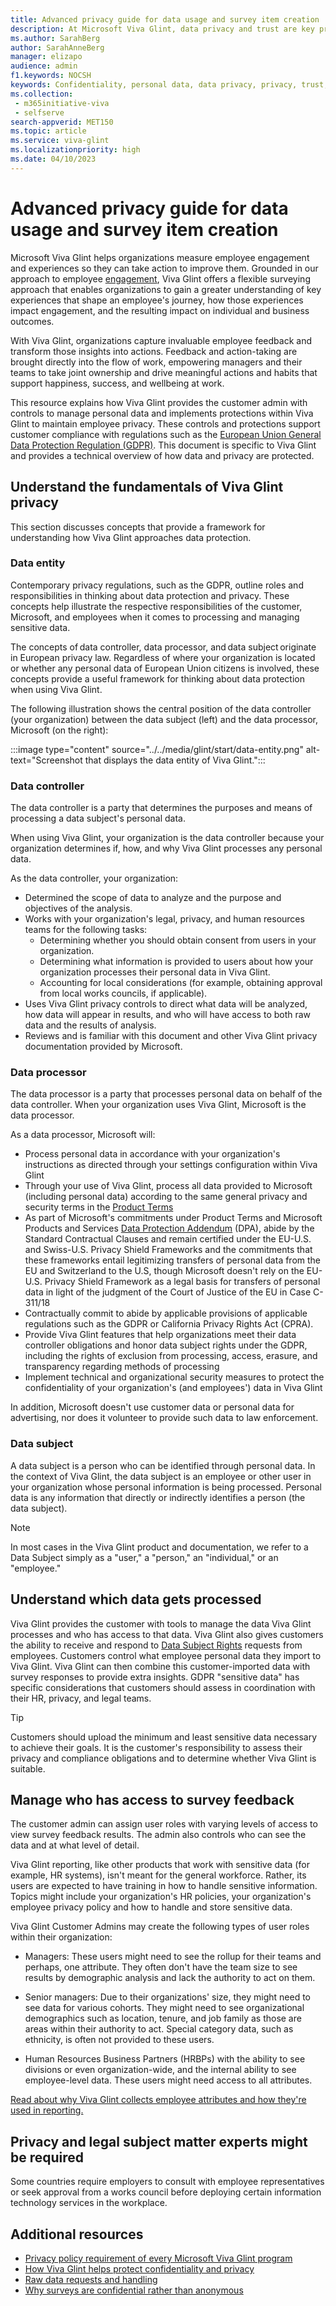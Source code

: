 ```yaml
---
title: Advanced privacy guide for data usage and survey item creation
description: At Microsoft Viva Glint, data privacy and trust are key priorities to encourage elevated levels of honest and useful feedback. 
ms.author: SarahBerg
author: SarahAnneBerg
manager: elizapo
audience: admin
f1.keywords: NOCSH
keywords: Confidentiality, personal data, data privacy, privacy, trust, sensitive data, GDPR 
ms.collection: 
 - m365initiative-viva
 - selfserve
search-appverid: MET150
ms.topic: article
ms.service: viva-glint
ms.localizationpriority: high
ms.date: 04/10/2023
---
```


# Advanced privacy guide for data usage and survey item creation

Microsoft Viva Glint helps organizations measure employee engagement and experiences so they can take action to improve them. Grounded in our approach to employee [engagement](https://aka.ms/VivaGlintAModernApproach), Viva Glint offers a flexible surveying approach that enables organizations to gain a greater understanding of key experiences that shape an employee's journey, how those experiences impact engagement, and the resulting impact on individual and business outcomes.

With Viva Glint, organizations capture invaluable employee feedback and transform those insights into actions. Feedback and action-taking are brought directly into the flow of work, empowering managers and their teams to take joint ownership and drive meaningful actions and habits that support happiness, success, and wellbeing at work.

This resource explains how Viva Glint provides the customer admin with controls to manage personal data and implements protections within Viva Glint to maintain employee privacy. These controls and protections support customer compliance with regulations such as the [European Union General Data Protection Regulation (GDPR)](/viva/glint/setup/gdpr-special-categories). This document is specific to Viva Glint and provides a technical overview of how data and privacy are protected.

## Understand the fundamentals of Viva Glint privacy

This section discusses concepts that provide a framework for understanding how Viva Glint approaches data protection.

### Data entity

Contemporary privacy regulations, such as the GDPR, outline roles and responsibilities in thinking about data protection and privacy. These concepts help illustrate the respective responsibilities of the customer, Microsoft, and employees when it comes to processing and managing sensitive data.

The concepts of data controller, data processor, and data subject originate in European privacy law. Regardless of where your organization is located or whether any personal data of European Union citizens is involved, these concepts provide a useful framework for thinking about data protection when using Viva Glint.

The following illustration shows the central position of the data controller (your organization) between the data subject (left) and the data processor, Microsoft (on the right):

:::image type="content" source="../../media/glint/start/data-entity.png" alt-text="Screenshot that displays the data entity of Viva Glint.":::

### Data controller

The data controller is a party that determines the purposes and means of processing a data subject's personal data.

When using Viva Glint, your organization is the data controller because your organization determines if, how, and why Viva Glint processes any personal data.

As the data controller, your organization:

- Determined the scope of data to analyze and the purpose and objectives of the analysis.
- Works with your organization's legal, privacy, and human resources teams for the following tasks:
  - Determining whether you should obtain consent from users in your organization.
  - Determining what information is provided to users about how your organization processes their personal data in Viva Glint.
  - Accounting for local considerations (for example, obtaining approval from local works councils, if applicable).
- Uses Viva Glint privacy controls to direct what data will be analyzed, how data will appear in results, and who will have access to both raw data and the results of analysis.
- Reviews and is familiar with this document and other Viva Glint privacy documentation provided by Microsoft.

### Data processor

The data processor is a party that processes personal data on behalf of the data controller. When your organization uses Viva Glint, Microsoft is the data processor.

As a data processor, Microsoft will:

- Process personal data in accordance with your organization's instructions as directed through your settings configuration within Viva Glint
- Through your use of Viva Glint, process all data provided to Microsoft (including personal data) according to the same general privacy and security terms in the [Product Terms](https://www.microsoft.com/licensing/terms/product/PrivacyandSecurityTerms/all)
- As part of Microsoft's commitments under Product Terms and Microsoft Products and Services [Data Protection Addendum](https://www.microsoft.com/licensing/docs/view/Microsoft-Products-and-Services-Data-Protection-Addendum-DPA) (DPA), abide by the Standard Contractual Clauses and remain certified under the EU-U.S. and Swiss-U.S. Privacy Shield Frameworks and the commitments that these frameworks entail legitimizing transfers of personal data from the EU and Switzerland to the U.S, though Microsoft doesn't rely on the EU-U.S. Privacy Shield Framework as a legal basis for transfers of personal data in light of the judgment of the Court of Justice of the EU in Case C-311/18
- Contractually commit to abide by applicable provisions of applicable regulations such as the GDPR or California Privacy Rights Act (CPRA).
- Provide Viva Glint features that help organizations meet their data controller obligations and honor data subject rights under the GDPR, including the rights of exclusion from processing, access, erasure, and transparency regarding methods of processing
- Implement technical and organizational security measures to protect the confidentiality of your organization's (and employees') data in Viva Glint

In addition, Microsoft doesn't use customer data or personal data for advertising, nor does it volunteer to provide such data to law enforcement.

### Data subject

A data subject is a person who can be identified through personal data. In the context of Viva Glint, the data subject is an employee or other user in your organization whose personal information is being processed. Personal data is any information that directly or indirectly identifies a person (the data subject).

> [!NOTE]
> In most cases in the Viva Glint product and documentation, we refer to a Data Subject simply as a "user," a "person," an "individual," or an "employee."

## Understand which data gets processed

Viva Glint provides the customer with tools to manage the data Viva Glint processes and who has access to that data. Viva Glint also gives customers the ability to receive and respond to [Data Subject Rights](https://www.microsoft.com/en-ww/trust-center/privacy/gdpr-dsr?market=af) requests from employees. Customers control what employee personal data they import to Viva Glint. Viva Glint can then combine this customer-imported data with survey responses to provide extra insights. GDPR "sensitive data" has specific considerations that customers should assess in coordination with their HR, privacy, and legal teams.

> [!TIP]
> Customers should upload the minimum and least sensitive data necessary to achieve their goals. It is the customer's responsibility to assess their privacy and compliance obligations and to determine whether Viva Glint is suitable.

## Manage who has access to survey feedback

The customer admin can assign user roles with varying levels of access to view survey feedback results. The admin also controls who can see the data and at what level of detail.

Viva Glint reporting, like other products that work with sensitive data (for example, HR systems), isn't meant for the general workforce. Rather, its users are expected to have training in how to handle sensitive information. Topics might include your organization's HR policies, your organization's employee privacy policy and how to handle and store sensitive data.

Viva Glint Customer Admins may create the following types of user roles within their organization:

- Managers: These users might need to see the rollup for their teams and perhaps, one attribute. They often don't have the team size to see results by demographic analysis and lack the authority to act on them.

- Senior managers: Due to their organizations' size, they might need to see data for various cohorts. They might need to see organizational demographics such as location, tenure, and job family as those are areas within their authority to act. Special category data, such as ethnicity, is often not provided to these users.
- Human Resources Business Partners (HRBPs) with the ability to see divisions or even organization-wide, and the internal ability to see employee-level data. These users might need access to all attributes.

[Read about why Viva Glint collects employee attributes and how they're used in reporting.](https://go.microsoft.com/fwlink/?linkid=2230738)

## Privacy and legal subject matter experts might be required

Some countries require employers to consult with employee representatives or seek approval from a works council before deploying certain information technology services in the workplace.

## Additional resources

- [Privacy policy requirement of every Microsoft Viva Glint program](https://go.microsoft.com/fwlink/?linkid=2238336)
- [How Viva Glint helps protect confidentiality and privacy](https://go.microsoft.com/fwlink/?linkid=2238614) 
- [Raw data requests and handling](https://go.microsoft.com/fwlink/?linkid=2230875) 
- [Why surveys are confidential rather than anonymous](https://go.microsoft.com/fwlink/?linkid=2238615)
